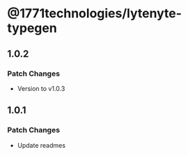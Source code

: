 # @1771technologies/lytenyte-typegen

## 1.0.2

### Patch Changes

- Version to v1.0.3

## 1.0.1

### Patch Changes

- Update readmes
